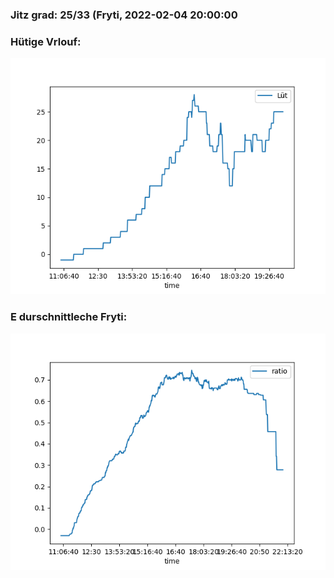 ### Jitz grad: 25/33 (Fryti, 2022-02-04 20:00:00

### Hütige Vrlouf:
![Graph](Today.png)

### E durschnittleche Fryti:
![Graph](Fryti.png)